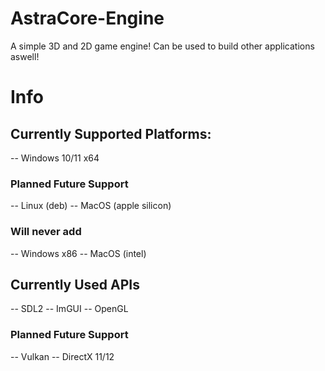 # AstraCore-Engine
A simple 3D and 2D game engine! Can be used to build other applications aswell!

# Info
## Currently Supported Platforms:
-- Windows 10/11 x64

### Planned Future Support
-- Linux (deb)
-- MacOS (apple silicon)

### Will never add
-- Windows x86
-- MacOS (intel)

## Currently Used APIs
-- SDL2
-- ImGUI
-- OpenGL

### Planned Future Support
-- Vulkan
-- DirectX 11/12

